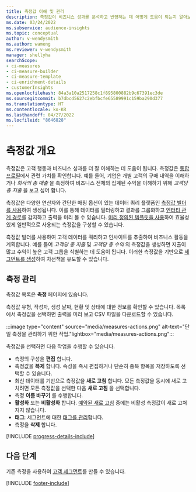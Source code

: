 ```yaml
---
title: 측정값 이해 및 관리
description: 측정값이 비즈니스 성과를 분석하고 반영하는 데 어떻게 도움이 되는지 알아보세요.
ms.date: 03/24/2022
ms.subservice: audience-insights
ms.topic: conceptual
author: v-wendysmith
ms.author: wameng
ms.reviewer: v-wendysmith
manager: shellyha
searchScope:
- ci-measures
- ci-measure-builder
- ci-measure-template
- ci-enrichment-details
- customerInsights
ms.openlocfilehash: 84a3a10a2517258c1f895800882b9c67391ec3de
ms.sourcegitcommit: b7dbcd5627c2ebfbcfe65589991c159ba290d377
ms.translationtype: HT
ms.contentlocale: ko-KR
ms.lasthandoff: 04/27/2022
ms.locfileid: "8646828"
---
```

# <a name="measures-overview"></a>측정값 개요

측정값은 고객 행동과 비즈니스 성과를 더 잘 이해하는 데 도움이 됩니다. 측정값은 [통합 프로필](data-unification.md)에서 관련 가치를 확인합니다. 예를 들어, 기업은 개별 고객의 구매 내역을 이해하거나 *회사의 총 매출* 을 측정하여 비즈니스 전체의 집계된 수익을 이해하기 위해 *고객당 총 지출* 을 보고 싶어 합니다.  

측정값은 다양한 연산자와 간단한 매핑 옵션이 있는 데이터 쿼리 플랫폼인 [측정값 빌더를 사용](measure-builder.md)하여 생성됩니다. 이를 통해 데이터를 필터링하고 결과를 그룹화하고 [엔터티 관계 경로](relationships.md)를 감지하고 출력을 미리 볼 수 있습니다. [미리 정의된 템플릿을 사용](measure-templates.md)하여 효율성 있게 일반적으로 사용되는 측정값을 구성할 수 있습니다.

측정값 빌더를 사용하여 고객 데이터를 쿼리하고 인사이트를 추출하여 비즈니스 활동을 계획합니다. 예를 들어 *고객당 총 지출* 및 *고객당 총 수익* 의 측정값을 생성하면 지출이 많고 수익이 높은 고객 그룹을 식별하는 데 도움이 됩니다. 이러한 측정값을 기반으로 [세그먼트를 생성](segments.md)하여 차선책을 유도할 수 있습니다.

## <a name="manage-your-measures"></a>측정 관리

측정값 목록은 **측정** 페이지에 있습니다.

측정값 유형, 작성자, 생성 날짜, 현황 및 상태에 대한 정보를 확인할 수 있습니다. 목록에서 측정값을 선택하면 출력을 미리 보고 CSV 파일을 다운로드할 수 있습니다.

:::image type="content" source="media/measures-actions.png" alt-text="단일 측정을 관리하기 위한 작업."lightbox="media/measures-actions.png":::

측정값을 선택하면 다음 작업을 수행할 수 있습니다.

- 측정의 구성을 **편집** 합니다.
- 측정값을 **복제** 합니다. 속성을 즉시 편집하거나 단순히 중복 항목을 저장하도록 선택할 수 있습니다.
- 최신 데이터를 기반으로 측정값을 **새로 고침** 합니다. 모든 측정값을 동시에 새로 고치려면 모든 측정값을 선택한 다음 **새로 고침** 을 선택합니다.
- 측정 **이름 바꾸기** 를 수행합니다.
- **활성화** 또는 **비활성화** 합니다. [예약된 새로 고침](system.md#schedule-tab) 중에는 비활성 측정값이 새로 고쳐지지 않습니다.
- **태그**: 세그먼트에 대한 [태그를 관리](work-with-tags-columns.md#manage-tags)합니다.
- 측정을 **삭제** 합니다.

[!INCLUDE [progress-details-include](includes/progress-details-pane.md)]

## <a name="next-step"></a>다음 단계

기존 측정을 사용하여 [고객 세그먼트](segments.md)를 만들 수 있습니다.

[!INCLUDE [footer-include](includes/footer-banner.md)]
